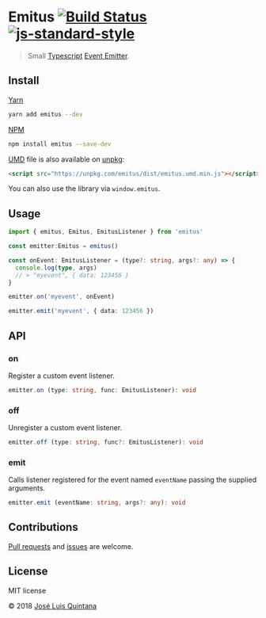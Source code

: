 # Emitus [![Build Status](https://travis-ci.org/joseluisq/emitus.svg?branch=master)](https://travis-ci.org/joseluisq/emitus) [![js-standard-style](https://img.shields.io/badge/code%20style-standard-brightgreen.svg)](http://standardjs.com/)

> Small [Typescript](https://www.typescriptlang.org/) [Event Emitter](https://nodejs.org/api/events.html).

## Install

[Yarn](https://github.com/yarnpkg/)

```sh
yarn add emitus --dev
```

[NPM](https://www.npmjs.com/)

```sh
npm install emitus --save-dev
```

[UMD](https://github.com/umdjs/umd/) file is also available on [unpkg](https://unpkg.com):

```html
<script src="https://unpkg.com/emitus/dist/emitus.umd.min.js"></script>
```

You can also use the library via `window.emitus`.

## Usage

```ts
import { emitus, Emitus, EmitusListener } from 'emitus'

const emitter:Emitus = emitus()

const onEvent: EmitusListener = (type?: string, args?: any) => {
  console.log(type, args)
  // > "myevent", { data: 123456 }
}

emitter.on('myevent', onEvent)

emitter.emit('myevent', { data: 123456 })
```

## API

### on

Register a custom event listener.

```ts
emitter.on (type: string, func: EmitusListener): void
```

### off

Unregister a custom event listener.

```ts
emitter.off (type: string, func?: EmitusListener): void
```

### emit

Calls listener registered for the event named `eventName` passing the supplied arguments.

```ts
emitter.emit (eventName: string, args?: any): void
```

## Contributions
[Pull requests](https://github.com/joseluisq/emitus/pulls) and [issues](https://github.com/joseluisq/emitus/issues) are welcome.

## License
MIT license

© 2018 [José Luis Quintana](http://git.io/joseluisq)
